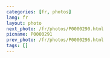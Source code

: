 ```yaml
---
categories: [fr, photos]
lang: fr
layout: photo
next_photo: /fr/photos/P0000290.html
picname: P0000291
prev_photo: /fr/photos/P0000296.html
tags: []
---
```

